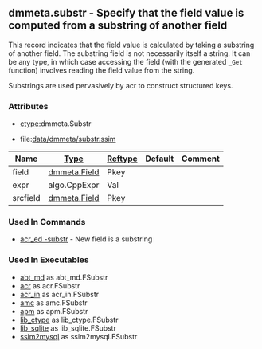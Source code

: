 ## dmmeta.substr - Specify that the field value is computed from a substring of another field
<a href="#dmmeta-substr"></a>

This record indicates that the field value is calculated by taking a substring of another
field. The substring field is not necessarily itself a string. It can be any type, in which case
accessing the field (with the generated `_Get` function) involves reading the field value from
the string.

Substrings are used pervasively by acr to construct structured keys.

### Attributes
<a href="#attributes"></a>
* [ctype:](/txt/ssimdb/dmmeta/ctype.md)dmmeta.Substr

* file:[data/dmmeta/substr.ssim](/data/dmmeta/substr.ssim)

|Name|[Type](/txt/ssimdb/dmmeta/ctype.md)|[Reftype](/txt/ssimdb/dmmeta/reftype.md)|Default|Comment|
|---|---|---|---|---|
|field|[dmmeta.Field](/txt/ssimdb/dmmeta/field.md)|Pkey|
|expr|algo.CppExpr|Val|
|srcfield|[dmmeta.Field](/txt/ssimdb/dmmeta/field.md)|Pkey|

### Used In Commands
<a href="#used-in-commands"></a>
* [acr_ed -substr](/txt/exe/acr_ed/README.md) - New field is a substring

### Used In Executables
<a href="#used-in-executables"></a>
* [abt_md](/txt/exe/abt_md/README.md) as abt_md.FSubstr
* [acr](/txt/exe/acr/README.md) as acr.FSubstr
* [acr_in](/txt/exe/acr_in/README.md) as acr_in.FSubstr
* [amc](/txt/exe/amc/README.md) as amc.FSubstr
* [apm](/txt/exe/apm/README.md) as apm.FSubstr
* [lib_ctype](/txt/lib/lib_ctype/README.md) as lib_ctype.FSubstr
* [lib_sqlite](/txt/lib/lib_sqlite/README.md) as lib_sqlite.FSubstr
* [ssim2mysql](/txt/exe/ssim2mysql/README.md) as ssim2mysql.FSubstr

